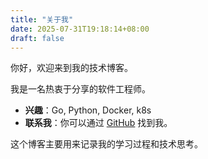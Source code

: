 ```yaml
---
title: "关于我"
date: 2025-07-31T19:18:14+08:00
draft: false
---
```


你好，欢迎来到我的技术博客。

我是一名热衷于分享的软件工程师。
* **兴趣**：Go, Python, Docker, k8s
* **联系我**：你可以通过 [GitHub](https://github.com) 找到我。

这个博客主要用来记录我的学习过程和技术思考。